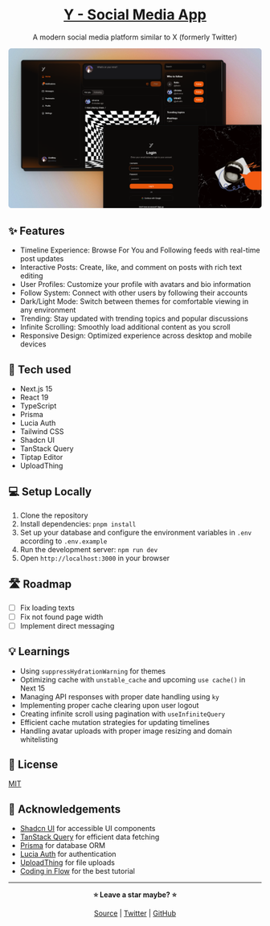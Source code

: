 <div align="center">

# [Y - Social Media App](http://localhost:3000)

A modern social media platform similar to X (formerly Twitter)

![desktop screenshot](./public/y-preview.png)

</div>

## ✨ Features

- Timeline Experience: Browse For You and Following feeds with real-time post updates
- Interactive Posts: Create, like, and comment on posts with rich text editing
- User Profiles: Customize your profile with avatars and bio information
- Follow System: Connect with other users by following their accounts
- Dark/Light Mode: Switch between themes for comfortable viewing in any environment
- Trending: Stay updated with trending topics and popular discussions
- Infinite Scrolling: Smoothly load additional content as you scroll
- Responsive Design: Optimized experience across desktop and mobile devices

## 🧰 Tech used

- Next.js 15
- React 19
- TypeScript
- Prisma
- Lucia Auth
- Tailwind CSS
- Shadcn UI
- TanStack Query
- Tiptap Editor
- UploadThing

## 💻 Setup Locally

1. Clone the repository
2. Install dependencies: `pnpm install`
3. Set up your database and configure the environment variables in `.env` according to `.env.example`
4. Run the development server: `npm run dev`
5. Open `http://localhost:3000` in your browser

## 🛣 Roadmap

- [ ] Fix loading texts
- [ ] Fix not found page width
- [ ] Implement direct messaging

## 💡 Learnings

- Using `suppressHydrationWarning` for themes
- Optimizing cache with `unstable_cache` and upcoming `use cache()` in Next 15
- Managing API responses with proper date handling using `ky`
- Implementing proper cache clearing upon user logout
- Creating infinite scroll using pagination with `useInfiniteQuery`
- Efficient cache mutation strategies for updating timelines
- Handling avatar uploads with proper image resizing and domain whitelisting

## 📜 License

[MIT](https://choosealicense.com/licenses/mit/)

## 💙 Acknowledgements

- [Shadcn UI](https://ui.shadcn.com/) for accessible UI components
- [TanStack Query](https://tanstack.com/query/latest) for efficient data fetching
- [Prisma](https://www.prisma.io/) for database ORM
- [Lucia Auth](https://lucia-auth.com/) for authentication
- [UploadThing](https://uploadthing.com/) for file uploads
- [Coding in Flow](https://www.youtube.com/@codinginflow/videos) for the best tutorial

<hr>

<div align="center">

<strong>⭐ Leave a star maybe? ⭐</strong><br>

<a href="https://github.com/buneeIsSlo/y">Source</a>
| <a href="https://x.com/awwbhi2" target="_blank">Twitter</a>
| <a href="https://github.com/buneeIsSlo" target="_blank">GitHub</a>

</div>
